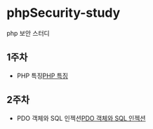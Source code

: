 # phpSecurity-study
php 보안 스터디


## 1주차 
 - PHP 특징[PHP 특징](https://github.com/JinHyukParkk/phpSecurity-study/tree/master/1%EC%A3%BC%EC%B0%A8)

## 2주차
 - PDO 객체와 SQL 인젝션[PDO 객체와 SQL 인젝션](https://github.com/JinHyukParkk/phpSecurity-study/tree/master/2%EC%A3%BC%EC%B0%A8)
